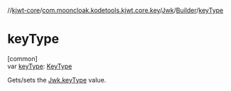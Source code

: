 //[kjwt-core](../../../../index.md)/[com.mooncloak.kodetools.kjwt.core.key](../../index.md)/[Jwk](../index.md)/[Builder](index.md)/[keyType](key-type.md)

# keyType

[common]\
var [keyType](key-type.md): [KeyType](../../-key-type/index.md)

Gets/sets the [Jwk.keyType](../key-type.md) value.
